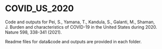 # COVID_US_2020

Code and outputs for Pei, S., Yamana, T., Kandula, S., Galanti, M., Shaman, J. Burden and characteristics of COVID-19 in the United States during 2020. Nature 598, 338-341 (2021).

Readme files for data&code and outputs are provided in each folder.
